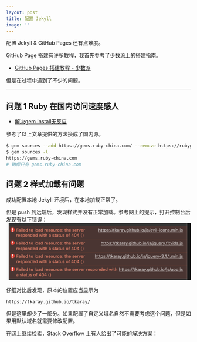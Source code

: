 ```yaml
---
layout: post
title: 配置 Jekyll
image: ''
---
```


配置 Jekyll & GitHub Pages 还有点难度。

GitHub Page 搭建有许多教程，我首先参考了少数派上的搭建指南。

- [GitHub Pages 搭建教程 - 少数派](https://sspai.com/post/54608)

但是在过程中遇到了不少的问题。

---

## 问题 1 Ruby 在国内访问速度感人

- [解决gem install无反应](https://iyaozhen.com/gem-install-taobao-ruby.html)

参考了以上文章提供的方法换成了国内源。

```Bash
$ gem sources --add https://gems.ruby-china.com/ --remove https://rubygems.org/
$ gem sources -l
https://gems.ruby-china.com
# 确保只有 gems.ruby-china.com
```

## 问题 2 样式加载有问题

成功配置本地 Jekyll 环境后，在本地加载正常了。

但是 push 到远端后，发现样式并没有正常加载。参考网上的提示，打开控制台后发现有以下错误：
<img alt="" src="/images/pages/20200321/1.png"></img>

仔细对比后发现，原本的位置应当显示为
```
https://tkaray.github.io/tkaray/
```
但是这里却少了一部分。如果配置了自定义域名自然不需要考虑这个问题，但是如果用默认域名就需要修改配置。

在网上继续检索，Stack Overflow 上有人给出了可能的解决方案：

[]()